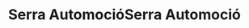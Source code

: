 ---
title: "Serra AutomocióSerra Automoció"
url: /lleida/serra-automocioserra-automocio/
shop: reparación de automóviles
---